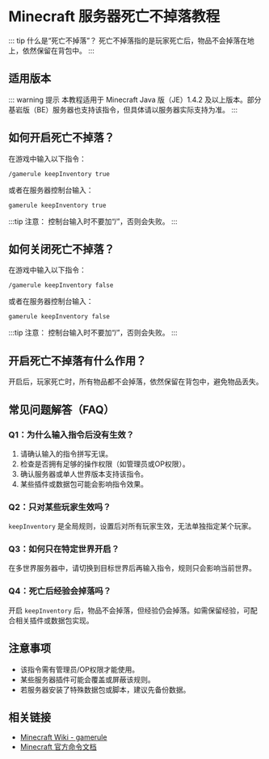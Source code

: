 # Minecraft 服务器死亡不掉落教程

::: tip 什么是“死亡不掉落”？
死亡不掉落指的是玩家死亡后，物品不会掉落在地上，依然保留在背包中。
:::

## 适用版本
::: warning 提示
本教程适用于 Minecraft Java 版（JE）1.4.2 及以上版本。部分基岩版（BE）服务器也支持该指令，但具体请以服务器实际支持为准。
:::

## 如何开启死亡不掉落？
在游戏中输入以下指令：

```
/gamerule keepInventory true
```

或者在服务器控制台输入：

```
gamerule keepInventory true
```
:::tip 注意：
控制台输入时不要加“/”，否则会失败。
:::
## 如何关闭死亡不掉落？
在游戏中输入以下指令：

```
/gamerule keepInventory false
```

或者在服务器控制台输入：

```
gamerule keepInventory false
```
:::tip 注意：
控制台输入时不要加“/”，否则会失败。
:::
## 开启死亡不掉落有什么作用？
开启后，玩家死亡时，所有物品都不会掉落，依然保留在背包中，避免物品丢失。

## 常见问题解答（FAQ）

### Q1：为什么输入指令后没有生效？
1. 请确认输入的指令拼写无误。
2. 检查是否拥有足够的操作权限（如管理员或OP权限）。
3. 确认服务器或单人世界版本支持该指令。
4. 某些插件或数据包可能会影响指令效果。

### Q2：只对某些玩家生效吗？
`keepInventory` 是全局规则，设置后对所有玩家生效，无法单独指定某个玩家。

### Q3：如何只在特定世界开启？
在多世界服务器中，请切换到目标世界后再输入指令，规则只会影响当前世界。

### Q4：死亡后经验会掉落吗？
开启 `keepInventory` 后，物品不会掉落，但经验仍会掉落。如需保留经验，可配合相关插件或数据包实现。

## 注意事项
- 该指令需有管理员/OP权限才能使用。
- 某些服务器插件可能会覆盖或屏蔽该规则。
- 若服务器安装了特殊数据包或脚本，建议先备份数据。

## 相关链接
- [Minecraft Wiki - gamerule](https://minecraft.fandom.com/zh/wiki/命令/gamerule)
- [Minecraft 官方命令文档](https://minecraft-zh.gamepedia.com/命令)